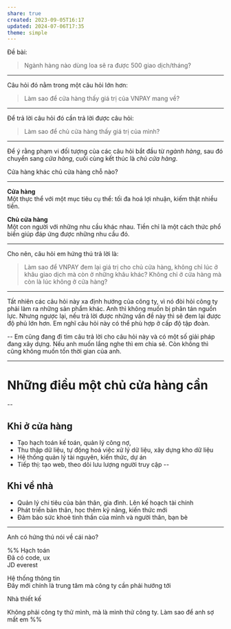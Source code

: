 ```yaml
---
share: true
created: 2023-09-05T16:17
updated: 2024-07-06T17:35
theme: simple
---
```

Đề bài:
> Ngành hàng nào dùng loa sẽ ra được 500 giao dịch/tháng?

---
Câu hỏi đó nằm trong một câu hỏi lớn hơn:
> Làm sao để cửa hàng thấy giá trị của VNPAY mang về?

---
Để trả lời câu hỏi đó cần trả lời được câu hỏi:
> Làm sao để chủ cửa hàng thấy giá trị của mình?

---
Để ý rằng phạm vi đối tượng của các câu hỏi bắt đầu từ *ngành hàng*, sau đó chuyển sang *cửa hàng*, cuối cùng kết thúc là *chủ cửa hàng*.

Cửa hàng khác chủ cửa hàng chỗ nào?

---
**Cửa hàng**  
Một thực thể với một mục tiêu cụ thể: tối đa hoá lợi nhuận, kiếm thật nhiều tiền.

**Chủ cửa hàng**  
Một con người với những nhu cầu khác nhau. Tiền chỉ là một cách thức phổ biến giúp đáp ứng được những nhu cầu đó.

---
Cho nên, câu hỏi em hứng thú trả lời là:
> Làm sao để VNPAY đem lại giá trị cho chủ cửa hàng, không chỉ lúc ở khâu giao dịch mà còn ở những khâu khác? Không chỉ ở cửa hàng mà còn là lúc không ở cửa hàng?

---
Tất nhiên các câu hỏi này xa định hướng của công ty, vì nó đòi hỏi công ty phải làm ra những sản phẩm khác. Anh thì không muốn bị phân tán nguồn lực. Nhưng ngược lại, nếu trả lời được những vấn đề này thì sẽ đem lại được độ phủ lớn hơn. Em nghĩ câu hỏi này có thể phù hợp ở cấp độ tập đoàn.

--
Em cũng đang đi tìm câu trả lời cho câu hỏi này và có một số giải pháp đang xây dựng. Nếu anh muốn lắng nghe thì em chia sẻ. Còn không thì cũng không muốn tốn thời gian của anh.

---
# Những điều một chủ cửa hàng cần
--
## Khi ở cửa hàng
- Tạo hạch toán kế toán, quản lý công nợ, 
- Thu thập dữ liệu, tự động hoá việc xử lý dữ liệu, xây dựng kho dữ liệu
- Hệ thống quản lý tài nguyên, kiến thức, dự án
- Tiếp thị: tạo web, theo dõi lưu lượng người truy cập
--
## Khi về nhà
- Quản lý chi tiêu của bản thân, gia đình. Lên kế hoạch tài chính
- Phát triển bản thân, học thêm kỹ năng, kiến thức mới
- Đảm bảo sức khoẻ tinh thần của mình và người thân, bạn bè

---
Anh có hứng thú nói về cái nào?


%%
Hạch toán  
Đã có code, ux  
JD everest  
  
Hệ thống thông tin  
Đây mới chính là trung tâm mà công ty cần phải hướng tới  
  
Nhà thiết kế  
  
Không phải công ty thử mình, mà là mình thử công ty. Làm sao để anh sợ mất em
%%